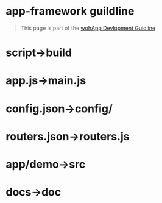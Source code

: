 app-framework guildline
===

> This page is part of the [wohApp Devlopment Guidline](dev.md)

# script->build
# app.js->main.js
# config.json->config/
# routers.json->routers.js
# app/demo->src
# docs->doc

